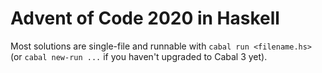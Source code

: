 # Advent of Code 2020 in Haskell

Most solutions are single-file and runnable with `cabal run <filename.hs>`
(or `cabal new-run ...` if you haven't upgraded to Cabal 3 yet).
